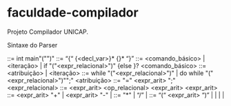 # faculdade-compilador

Projeto Compilador UNICAP.

Sintaxe do Parser

<programa>        ::=   int main"("")" <bloco>
<bloco>           ::=   “{“ {<decl_var>}* {<comando>}* “}”
<comando>         ::=   <comando_básico> | <iteração> | if "("<expr_relacional>")" <comando> {else <comando>}?
<comando_básico>  ::=   <atribuição> | <bloco>
<iteração>        ::=   while "("<expr_relacional>")" <comando> | do <comando> while "("<expr_relacional>")"";"
<atribuição>      ::=   <id> "=" <expr_arit> ";"
<expr_relacional> ::=   <expr_arit> <op_relacional> <expr_arit>
<expr_arit>       ::=   <expr_arit> "+" <termo>   | <expr_arit> "-" <termo> | <termo>
<termo>           ::=   <termo> "*" <fator> | <termo> “/” <fator> | <fator>
<fator>           ::=   “(“ <expr_arit> “)” | <id> | <float> | <inteiro> | <char>
